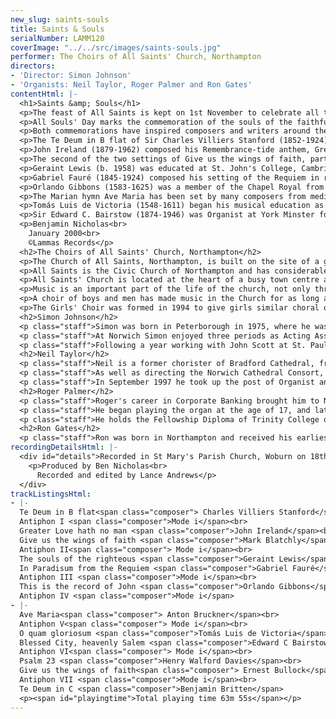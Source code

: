 ```yaml
---
new_slug: saints-souls
title: Saints & Souls
serialNumber: LAMM120
coverImage: "../../src/images/saints-souls.jpg"
performer: The Choirs of All Saints' Church, Northampton
directors:
- 'Director: Simon Johnson'
- 'Organists: Neil Taylor, Roger Palmer and Ron Gates'
contentHtml: |-
  <h1>Saints &amp; Souls</h1>
  <p>The feast of All Saints is kept on 1st November to celebrate all the Christian saints, known and unknown. It is thought that it originated in 609, when Pope Boniface IV dedicated the Pantheon in Rome to the Blessed Virgin Mary. It was at first celebrated on May 13th of that year; Pope Gregory III (Pope from 731-41) changed the date to November 1st when he dedicated a chapel in honour of All Saints in the Vatican Basilica. Gregory IV later extended the feast to the whole Church and ever since Egbert of York brought the feast to England it has ranked as a principal feast. 1,255 ancient English churches bear this dedication, a number surpassed only by those dedicated to the Virgin Mary.</p>
  <p>All Souls' Day marks the commemoration of the souls of the faithful departed and takes place on the day following All Saints' Day (except when 2nd November is a Sunday in which case All Souls' Day is moved to 3rd November). It is a feast begun by Abbott Odo of Cluny in his monasteries in 998 and gradually adopted by the whole Church.</p>
  <p>Both commemorations have inspired composers and writers around the world to write texts and choral music of the highest quality. The sequence of music represented here barely touches upon the huge available repertoire. Its selection was guided by the plainsong office hymn for All Saints 'Father, in whom thy saints are one', written by George Timms (b. 1910). He has made use of several Latin hymns to create an extended hymn of praise and prayer. Whilst the Virgin Mary and John the Baptist are the only individuals to be singled out, the hymn also focuses on themes of sacrifice, praise, eternal rest, steadfastness, patriarchs and prophets, the twelve Apostles, and also of the love that underlies spirituality. These themes are all brought together in the ancient hymn of the church, the Te Deum Laudamus ('We praise Thee, O God'), two settings of which frame this programme, and which also served as the inspiration for the stained glass window by Christopher Webb that adorns the cover. The origins of this text are unclear, although it appears to have been used in a recognisable form by the fourth, or certainly the fifth century. In Britain, the Te Deum is familiar from its central role at Mattins as part of the Book of Common Prayer (1662).</p>
  <p>The Te Deum in B flat of Sir Charles Villiers Stanford (1852-1924) was used at the Coronation Service of 1902. It is a grand setting, making use of Gregorian intonations amongst the moments of fanfare-like choral writing ('Thou art the King of Glory, O Christ') and more reflective sections ('We therefore pray Thee, help Thy servants'). The sparse opening of the Te Deum in C by Benjamin Britten (1913-1976) introduces a setting that is much less ceremonial. Written in 1935 for St Mark's Church, North Audley Street, London, when the composer was twenty-one years old, a feature is the great urgency in mood created by a syncopated motif heard on the organ pedals. This pedal figure provides a link with the middle section that gives prominence to a treble solo memorable for its descending arpeggios. Following the recapitulation of the opening, it is this music that provides the codetta.</p>
  <p>John Ireland (1879-1962) composed his Remembrance-tide anthem, Greater Love, in 1912, at which point he was eight years into his twenty-two year incumbency as Director of Music at St Luke's Church, Chelsea. Ireland is better known today for his piano and chamber music rather than for his small output of music for the church. Greater Love is, however, perhaps his best known work for the church (in 1986 it was sung at more cathedrals and collegiate churches in the British Isles than any other anthem) and the combination of treble and baritone solos followed by climactic moments for full choir gives it a rather Victorian feel.</p>
  <p>The second of the two settings of Give us the wings of faith, part of a hymn for All Saints' Day by Isaac Watts, is by Sir Ernest Bullock (1890-1979) who was appointed Organist of Westminster Abbey in 1928 and in 1952 became Director of The Royal College of Music. It is a short work written in an arch form rising to a central climax and ending much as it began. Mark Blatchly (b.1960) began his musical education as a chorister at Guildford Cathedral and it was for his Master of the Choir of that time, Barry Rose, that he wrote his setting of Give us the wings of faith. Rose was organist at St Alban's Cathedral from 1988 until 1997 where the majority of weekday services were sung by the choristers alone and it was for these forces that Blatchly was asked to compose an All Saintstide anthem.</p>
  <p>Geraint Lewis (b. 1958) was educated at St. John's College, Cambridge and was on the music staff of the University of Wales at Bangor during the time that William Mathias was Professor. It was for William Mathias' memorial service on 20th November 1992 that Geraint Lewis completed The Souls of the Righteous, when the Cathedral Choir conducted by John Scott first performed it in St. Paul's Cathedral. In this setting of a collect for All Saints' Day, Lewis allows for the famous acoustic of St Paul's; it is a composition of great stillness that leaves time for each line of the text to evaporate before starting the next.</p>
  <p>Gabriel Fauré (1845-1924) composed his setting of the Requiem in response to the death of his father in 1885 and his mother some two and a half years later. A "severe expression of grief", it was performed at Fauré's own funeral in 1924. The last movement, In Paradisum, sets a mood of serene tranquillity as the soul arrives in heaven and is greeted by the chorus of angels, the martyrs and Lazarus the beggar.</p>
  <p>Orlando Gibbons (1583-1625) was a member of the Chapel Royal from 1603. During the reign of James I he was one of the organists of the Chapel Royal and responsible for the music at James' funeral. For the last two years of his life he was organist at Westminster Abbey. Apart from his extensive output of church music, he was a composer of madrigals, music for solo keyboard and for ensembles. This is the record of John was written at the request of William Laud (later Archbishop) while he was President of St. John's College, Oxford. It is one of the most frequently performed of Gibbons' twenty-five verse anthems; in these a portion of text is initially sung by a solo voice (in this case a countertenor) and is then repeated by full choir.</p>
  <p>The Marian hymn Ave Maria has been set by many composers from medieval times to the present day. Anton Bruckner (1824-1896) set the text to music in 1861 during which time he was Organist at Linz Cathedral, Austria. The opening passage contrasts three-part writing for sopranos and altos with rich four-part writing for the tenors and basses. 'Jesus' is chanted three times and the Holy Mother's name is heard some three times as well, each time at a higher pitch and greater dynamic.</p>
  <p>Tomás Luis de Victoria (1548-1611) began his musical education as a chorister at Avila Cathedral, Spain. Once his voice had broken he was sent to college in Rome and following work as a singer and an organist he became a Priest. His career in Rome brought him into contact with Palestrina and the innumerable singers and composers from all over Europe who were active in the chapels and churches there. Victoria's output is smaller than some of his contemporaries (Palestrina published five times as much music), and he did not publish any secular music; his work does, however, embody the best of the Spanish character in music. Although Victoria is perhaps best known for his poignant and intense setting of the Officium defunctorum and the motets O vos omnes and Versa est in luctum, the masses and the motets on which they are based do reveal his generally cheerful disposition. His motet O quam gloriosum ('O how glorious is the Kingdom') is one such example.</p>
  <p>Sir Edward C. Bairstow (1874-1946) was Organist at York Minster for thirty-three years and Professor of Music at Durham University for seventeen years. Blessed City dates from 1913/1914 and is one of his twenty-nine anthems. Bairstow's treatment of the plainsong 'Urbs beata' (founded on Mode II melody) has proved to be very influential. Francis Jackson, Bairstow's successor at York, has suggested that Blessed City is founded upon a set of variations which are "contrasted and characterised to suit each situation as it comes along". Once the theme has been announced, the work continues with a treble section whose first note is not of the tune, but a far more arresting one a third higher. The men's verse also starts on a higher note. Another feature of this work is the detailed and colourful organ accompaniment.</p>
  <p>Benjamin Nicholas<br>
    January 2000<br>
    ©Lammas Records</p>
  <h2>The Choirs of All Saints' Church, Northampton</h2>
  <p>The Church of All Saints, Northampton, is built on the site of a great Norman Collegiate Church which was almost completely destroyed by the fire of Northampton in 1675. All that remained was the mediaeval tower. By 1680 the church had been rebuilt with the help of donations from all over the country, including 1,000 tons of timber from King Charles II. A statue of that king adorns the portico. All Saints' Church is built in the Renaissance style and its design is attributed to Henry Bell of King's Lynn. Although the body of the church was completed in 1680, the Portico was not finished until 1701, and the cupola was added to the Tower in 1704.</p>
  <p>All Saints is the Civic Church of Northampton and has considerable connections with the Town and County. The courts are opened, the Mayor hallowed and many organisations seek to give thanks for their foundation within the Church. The life of the Town and County is celebrated here. A regular pattern of worship has always been at the heart of the life of the Church. Records state that in 1388 there were four daily services, two of these with music. Today the Eucharist is celebrated daily (twice on Sunday) and Choral Evensong can be heard on Sunday, Tuesday and Thursday.</p>
  <p>All Saints' Church is located at the heart of a busy town centre and consequently this recording was made at St Mary's Church, Woburn.</p>
  <p>Music is an important part of the life of the church, not only through the regular and special services but also through concerts by a variety of artists. It also plays an important part in the mission and outreach of the parish, especially through the recruitment of children and adults to sing in the choirs.</p>
  <p>A choir of boys and men has made music in the Church for as long as it has been built. As there is no choir school, boys are drawn from a wide range of local schools. Parental involvement and commitment is great and so is the reward to the child, musically and personally. An important aspect of this choir is the nurturing of broken voices and a choral scholarship scheme is now established to train choirmen for the future. In recent years the choir has broadcast on local radio and appeared on Anglia and GMTV. Recent tours have taken the choirs to the USA twice and France twice, as well as to many of the Cathedrals of Great Britain.</p>
  <p>The Girls' Choir was formed in 1994 to give girls similar choral opportunities to those that boys have been receiving in the church for centuries. It has been an exciting development in the church's long history and one that has enriched both the music and life of the church. They have undertaken residential visits to Portsmouth and St David's Cathedrals and also to Bournemouth. In 1998 the choir toured Charleston, South Carolina, USA, and in summer 2000 they will tour France and Germany.</p>
  <h2>Simon Johnson</h2>
  <p class="staff">Simon was born in Peterborough in 1975, where he was a chorister and subsequently Head Chorister of the Cathedral from 1986-89. Raised in Northamptonshire, Simon attended Danetre School, Daventry and was also a member of the County Youth Orchestra. He has since held organ scholarships at Rochester, Norwich, and St Paul's Cathedrals, and is now the Director of Music at All Saints, Northampton.</p>
  <p class="staff">At Norwich Simon enjoyed three periods as Acting Assistant Organist at the Cathedral, during which time he took part of the premieres of works by John Tavener, Philip Wilby and Diana Burrell. His work accompanying both the Girls' Choir, and the Cathedral Choir is reflected in two CD recordings, and he has played for both choirs on BBC Radio 2, 3, and 4. In addition to his responsibilities at the Cathedral, Simon also gained a first class degree from the University of East Anglia, and founded the University Chamber Choir - a twenty strong ensemble specialising in the performance of contemporary music.</p>
  <p class="staff">Following a year working with John Scott at St. Paul's Cathedral, Simon moved to All Saints, Northampton. His work there involves running the choir of men and boys, and the girls' choir; he has been conductor of the Northampton Bach Choir since September</p>
  <h2>Neil Taylor</h2>
  <p class="staff">Neil is a former chorister of Bradford Cathedral, from where he gained a scholarship to the Royal College of Music. He was organ scholar at St Albans Cathedral, and in 1990 was appointed Assistant Organist at Norwich Cathedral. As well as premiering many new works at Norwich, he made numerous broadcasts and recordings which received high critical acclaim, and toured on the continent and in the USA.</p>
  <p class="staff">As well as directing the Norwich Cathedral Consort, he formed the Cathedral Girls' choir in 1995 which completed its first CD recording and made a highly successful tour of Germany in 1997. He has directed choral courses as far afield as Aldeburgh and Mexico City, and is a regular member of staff on the Eton Choral Courses.</p>
  <p class="staff">In September 1997 he took up the post of Organist and Master of the Music at Sheffield Cathedral, where he is responsible for the choirs of boys, girls and men and the Cathedral Chamber Choir. Since his appointment the Cathedral Choir has toured both at home and abroad (including Germany and Holland) and future tours are planned for East Anglia and the USA.</p>
  <h2>Roger Palmer</h2>
  <p class="staff">Roger's career in Corporate Banking brought him to Northampton in 1989. He has been an Assistant at All Saints since 1992.</p>
  <p class="staff">He began playing the organ at the age of 17, and later became Assistant at Luton Parish Church in 1969, a post he held for some 20 years. On a number of occasions he had the honour of playing in the presence of the Queen and the Royal Family when attending the church whilst staying at Luton Hoo Country House for their Wedding Anniversary celebrations.</p>
  <p class="staff">He holds the Fellowship Diploma of Trinity College of Music, London, and is widely travelled as an accompanist, having visited Denmark, France, Germany, Sweden and on two occasions the United States of America with All Saints' Choir.</p>
  <h2>Ron Gates</h2>
  <p class="staff">Ron was born in Northampton and received his earliest musical training as a chorister at All Saints under Ralph Richardson-Jones. He furthered his studies with Robert Joyce and Dr Ben Burrows. He is a graduate of Dublin University (Trinity College) and holds the Fellowship Diploma of the Royal College of Organists. He was for 21 years sub-organist of St Matthew's Church, Northampton where he worked with a number of important church musicians, such as Michael Nicholas and Stephen Cleobury. Since 1992 he has been Organist and Choirmaster of Christ Church, Northampton and an Assistant Organist of All Saints.</p>
recordingDetailsHtml: |-
  <div id="details">Recorded in St Mary's Parish Church, Woburn on 18th, 19th, 21st and 22nd October 1999, by kind permission of the Vicar, Rev. Alan Heslop.
    <p>Produced by Ben Nicholas<br>
      Recorded and edited by Lance Andrews</p>
  </div>
trackListingsHtml:
- |-
  Te Deum in B flat<span class="composer"> Charles Villiers Stanford</span><br>
  Antiphon I <span class="composer">Mode i</span><br>
  Greater Love hath no man <span class="composer">John Ireland</span><br>
  Give us the wings of faith <span class="composer">Mark Blatchly</span><br>
  Antiphon II<span class="composer"> Mode i</span><br>
  The souls of the righteous <span class="composer">Geraint Lewis</span><br>
  In Paradisum from the Requiem <span class="composer">Gabriel Fauré</span><br>
  Antiphon III <span class="composer">Mode i</span><br>
  This is the record of John <span class="composer">Orlando Gibbons</span><br>
  Antiphon IV <span class="composer">Mode i</span>
- |-
  Ave Maria<span class="composer"> Anton Bruckner</span><br>
  Antiphon V<span class="composer"> Mode i</span><br>
  O quam gloriosum <span class="composer">Tomás Luis de Victoria</span><br>
  Blessed City, heavenly Salem <span class="composer">Edward C Bairstow</span><br>
  Antiphon VI<span class="composer"> Mode i</span><br>
  Psalm 23 <span class="composer">Henry Walford Davies</span><br>
  Give us the wings of faith<span class="composer"> Ernest Bullock</span><br>
  Antiphon VII <span class="composer">Mode i</span><br>
  Te Deum in C <span class="composer">Benjamin Britten</span>
  <p><span id="playingtime">Total playing time 63m 55s</span></p>
---
```


